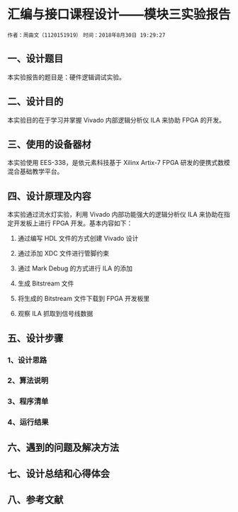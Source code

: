 # 汇编与接口课程设计——模块三实验报告

`作者：周曲文（1120151919）`  `时间：2018年8月30日 19:29:27`

## 一、设计题目

本实验报告的题目是：硬件逻辑调试实验。

## 二、设计目的

本实验目的在于学习并掌握 Vivado 内部逻辑分析仪 ILA 来协助 FPGA 的开发。

## 三、使用的设备器材

本实验使用 EES-338，是依元素科技基于 Xilinx Artix-7 FPGA 研发的便携式数模混合基础教学平台。

## 四、设计原理及内容

本实验通过流水灯实验，利用 Vivado 内部功能强大的逻辑分析仪 ILA 来协助在指定开发板上进行 FPGA 开发。基本内容如下：

1. 通过编写 HDL 文件的方式创建 Vivado 设计

2. 通过添加 XDC 文件进行管脚约束

3. 通过 Mark Debug 的方式进行 ILA 的添加

4. 生成 Bitstream 文件

5. 将生成的 Bitstream 文件下载到 FPGA 开发板里

6. 观察 ILA 抓取到信号线数据

## 五、设计步骤

### 1、设计思路

### 2、算法说明

### 3、程序清单

### 4、运行结果



## 六、遇到的问题及解决方法

## 七、设计总结和心得体会

## 八、参考文献

